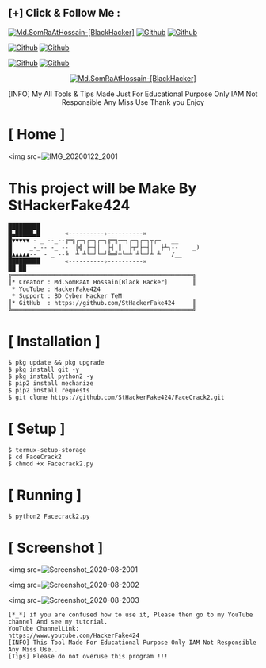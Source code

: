 ## [+] Click & Follow Me :
<a href="https://www.google.com.bd/maps/place/Bangladesh"><img title="Md.SomRaAtHossain-[BlackHacker]" src="https://img.shields.io/badge/MADE%20IN-BANGLADESH-green?colorA=%23ff0000&colorB=%23017e40&style=for-the-badge&logo=map"></a>
[![Github](https://img.shields.io/badge/Github-StHackerFake424-green?style=for-the-badge&logo=github)](https://github.com/StHackerFake424)</a>
[![Github](https://img.shields.io/badge/Chat-WhatsAppGroup-blue?style=for-the-badge&logo=whatsapp)](https://chat.whatsapp.com/FNzdC5zAZ5g6FWV6JlneLd)</a>
</p>

[![Github](https://img.shields.io/badge/Facebook-Md.SomraatHossain-blue?style=flat-square&logo=facebook)](https://fb.com/md.somraat.hossain.2)</a>
[![Github](https://img.shields.io/badge/YOUTUBE-HackerFake424-red?style=flat-square&logo=youtube)](https://www.youtube.com/HackerFake424)</a>
</p>

[![Github](https://img.shields.io/badge/Twitter-Md.SomraatHossain-red?style=for-the-badge&logo=twitter)](https://www.twitter.com/hackerfake424)</a>
[![Github](https://img.shields.io/badge/Instagram-Md.Somraat.Hossain-red?style=for-the-badge&logo=instagram)](https://www.instagram.com/md.somraat.hossain.2)</a>
</p>

<p align="center">
<a href="https://user-images.githubusercontent.com/66360838/86471289-ef71a780-bd5e-11ea-837f-c372257050d9.jpg"><img title="Md.SomRaAtHossain-[BlackHacker]" src="https://img.shields.io/badge/Md.SomRaAt%20Hossain-[BlackHacker]-green?colorA=6f1111&colorB=0f1111&style=for-the-badge&logo=hacker"></a>
<p align="center">
      [INFO] My All Tools & Tips Made Just For Educational Purpose Only IAM Not Responsible Any Miss Use Thank you Enjoy
</p>

# [ Home ]
<img src=![IMG_20200122_2001](https://user-images.githubusercontent.com/66360838/83625183-0e73f280-a583-11ea-87b8-995b26b58747.jpg)

# This project will be Make By StHackerFake424

```
█████████
█▄█████▄█       «----------✧----------»
█▼▼▼▼▼ - _ --_--╔═╗┌─┐┌─┐┌─┐╔═╗┬─┐┌─┐┌─┐┬┌─   __
█     _-_-- -_ --  ╠╣ ├─┤│  ├┤ ║  ├┬┘├─┤│  ├┴┐--    _)
█▲▲▲▲▲--  - _ --╚  ┴ ┴└─┘└─┘╚═╝┴└─┴ ┴└─┘┴ ┴   /__
█████████       «----------✧----------»                
██ ██
╔═══════════════════════════════════════════════════╗ 
║* Creator : Md.SomRaAt Hossain[Black Hacker]       ║
 * YouTube : HackerFake424
 * Support : BD Cyber Hacker TeM
║* GitHub  : https://github.com/StHackerFake424     ║
╚═══════════════════════════════════════════════════╝
```

# [ Installation ]
```
$ pkg update && pkg upgrade
$ pkg install git -y
$ pkg install python2 -y
$ pip2 install mechanize
$ pip2 install requests
$ git clone https://github.com/StHackerFake424/FaceCrack2.git
```

# [ Setup ]
```
$ termux-setup-storage
$ cd FaceCrack2
$ chmod +x Facecrack2.py
```
# [ Running ]
```
$ python2 Facecrack2.py

```
# [ Screenshot ]

<img src=![Screenshot_2020-08-2001](https://user-images.githubusercontent.com/66360838/87925905-c8c3a880-caa2-11ea-942b-f64df2aa4ffb.jpg)

<img src=![Screenshot_2020-08-2002](https://user-images.githubusercontent.com/66360838/87925986-e133c300-caa2-11ea-9b5b-b0574603bf1a.jpg)

<img src=![Screenshot_2020-08-2003](https://user-images.githubusercontent.com/66360838/87926064-fad50a80-caa2-11ea-99c4-da333ac11bf9.jpg)

```
[*_*] if you are confused how to use it, Please then go to my YouTube channel And see my tutorial.
YouTube ChannelLink:
https://www.youtube.com/HackerFake424
[INFO] This Tool Made For Educational Purpose Only IAM Not Responsible Any Miss Use..
[Tips] Please do not overuse this program !!!
```
